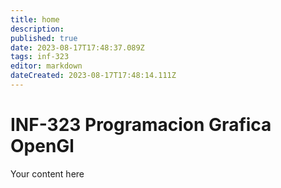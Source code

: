 ```yaml
---
title: home
description: 
published: true
date: 2023-08-17T17:48:37.089Z
tags: inf-323
editor: markdown
dateCreated: 2023-08-17T17:48:14.111Z
---
```


# INF-323 Programacion Grafica OpenGl


Your content here